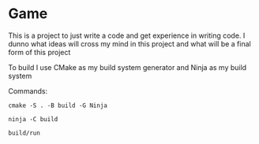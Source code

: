 # Game

This is a project to just write a code and get experience in writing code. 
I dunno what ideas will cross my mind in this project and what will be a final form of this project

To build I use CMake as my build system generator and Ninja as my build system

Commands:
```
cmake -S . -B build -G Ninja

ninja -C build

build/run
```